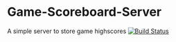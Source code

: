 # Game-Scoreboard-Server
A simple server to store game highscores
[![Build Status](https://travis-ci.org/andmos/Game-Scoreboard-Server.svg?branch=master)](https://travis-ci.org/andmos/Game-Scoreboard-Server)
